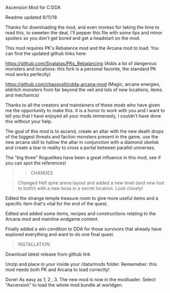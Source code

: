 

Ascension Mod for C:DDA

Readme updated 9/11/18

Thanks for downloading the mod, and even moreso for taking the time to read this, to sweeten the deal, I'll pepper this file with some tips and minor spoilers so you don't get bored and get a headstart on the mod.

This mod requires PK's Rebalance mod and the Arcana mod to load. You can find the updated github links here:

https://github.com/Siyalatas/PKs_Rebalancing (Adds a lot of dangerous monsters and locations: this fork is a personal favorite, the standard PK mod works perfectly)

https://github.com/chaosvolt/cdda-arcana-mod (Magic, arcane energies, eldritch monsters from far beyond the veil and lots of new locations, items and mechanics)

Thanks to all the creators and maintainers of these mods who have given me the opportunity to make this. It is a honor to work with you and I want to tell you that I have enjoyed all your mods immensely, I couldn't have done this without your help.

The goal of this mod is to ascend, create an altar with the new death drops of the biggest threats and faction monsters present in the game, use the new arcana skill to hallow the altar in conjunction with a diamond obelisk and create a tear in reality to cross a portal between parallel universes.

The "big three" Roguelikes have been a great influence in this mod, see if you can spot the references!

>>CHANGES

>Changed Hell spire arena layout and added a new level (and new loot to both!) with a new boss in a secret location. Look closely!

Edited the strange temple treasure room to give more useful items and a specific item that's vital for the end of the quest.

Edited and added some items, recipes and constructions relating to the Arcana mod and mainline endgame content.

Finally added a win condition to DDA for those survivors that already have explored everything and want to do one final quest.

>INSTALLATION

Download latest release from github link

Unzip and place in your inside your /data/mods folder. Rememeber: this mod needs both PK and Arcana to load correctly!

Done! As easy as 1, 2 , 3. The new mod is now in the modloader. Select "Ascension" to load the whole mod bundle at worldgen.

